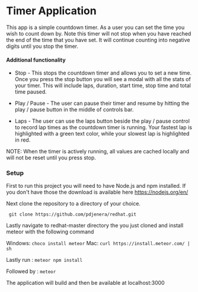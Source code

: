 # Timer Application
This app is a simple countdown timer. As a user you can set the time you wish to count down by. Note this timer will not stop when you have reached the end of the time that you have set. It will continue counting into negative digits until you stop the timer.

#### Additional functionality

* Stop - This stops the countdown timer and allows you to set a new time. Once you press the stop button you will see a modal with all the stats of your timer. This will include laps, duration, start time, stop time and total time paused.

* Play / Pause - The user can pause their timer and resume by hitting the play / pause button in the middle of controls bar.

* Laps - The user can use the laps button beside the play / pause control to record lap times as the countdown timer is running. Your fastest lap is highlighted with a green text color, while your slowest lap is highlighted in red.

NOTE: When the timer is actively running, all values are cached locally and will not be reset until you press stop.

### Setup

First to run this project you will need to have Node.js and npm installed. If you don't have those the download is available here https://nodejs.org/en/

Next clone the repository to a directory of your choice.

``` git clone https://github.com/pdjenera/redhat.git```

Lastly navigate to redhat-master directory the you just cloned and install meteor with the following command

Windows: ```choco install meteor```
Mac: ```curl https://install.meteor.com/ | sh```

Lastly run : ```meteor npm install```

Followed by : ```meteor```

The application will build and then be available at localhost:3000

